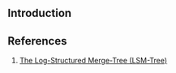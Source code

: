## Introduction






## References

1. [The Log-Structured Merge-Tree (LSM-Tree)](https://www.cs.umb.edu/~poneil/lsmtree.pdf)